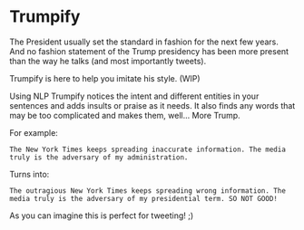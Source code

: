# Trumpify

The President usually set the standard in fashion for the next few years. And no fashion statement of the Trump presidency has been more present than the way he talks (and most importantly tweets).

Trumpify is here to help you imitate his style. (WIP)

Using NLP Trumpify notices the intent and different entities in your sentences and adds insults or praise as it needs. It also finds any words that may be too complicated and makes them, well... More Trump.

For example:

```
The New York Times keeps spreading inaccurate information. The media truly is the adversary of my administration.
```

Turns into:

```
The outragious New York Times keeps spreading wrong information. The media truly is the adversary of my presidential term. SO NOT GOOD!
```

As you can imagine this is perfect for tweeting! ;)

